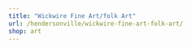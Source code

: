 ```yaml
---
title: "Wickwire Fine Art/folk Art"
url: /hendersonville/wickwire-fine-art-folk-art/
shop: art
---
```


